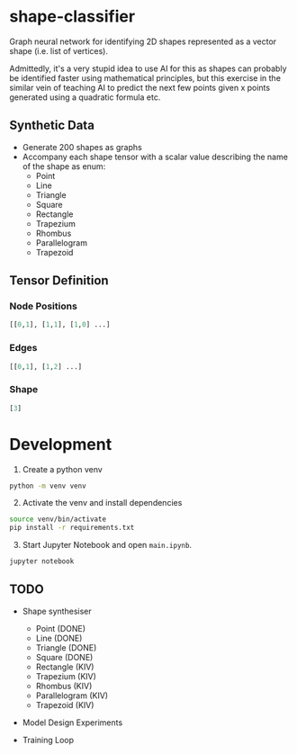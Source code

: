 # shape-classifier
Graph neural network for identifying 2D shapes represented as a vector shape (i.e. list of vertices).

Admittedly, it's a very stupid idea to use AI for this as shapes can probably be identified faster using mathematical principles, but this exercise in the similar vein of teaching AI to predict the next few points given x points generated using a quadratic formula etc.

## Synthetic Data
- Generate 200 shapes as graphs
- Accompany each shape tensor with a scalar value describing the name of the shape as enum:
    - Point
    - Line
    - Triangle
    - Square
    - Rectangle
    - Trapezium
    - Rhombus
    - Parallelogram
    - Trapezoid

## Tensor Definition

### Node Positions 
```python
[[0,1], [1,1], [1,0] ...]
```

### Edges
```python
[[0,1], [1,2] ...]
```

### Shape 
```python
[3]
```
# Development
1. Create a python venv
```bash
python -m venv venv
```
2. Activate the venv and install dependencies
```bash
source venv/bin/activate
pip install -r requirements.txt
```
3. Start Jupyter Notebook and open `main.ipynb`.
```bash
jupyter notebook
```

## TODO
- Shape synthesiser
    - Point (DONE)
    - Line (DONE)
    - Triangle (DONE)
    - Square (DONE)
    - Rectangle (KIV)
    - Trapezium (KIV)
    - Rhombus (KIV)
    - Parallelogram (KIV)
    - Trapezoid (KIV)

- Model Design Experiments

- Training Loop

